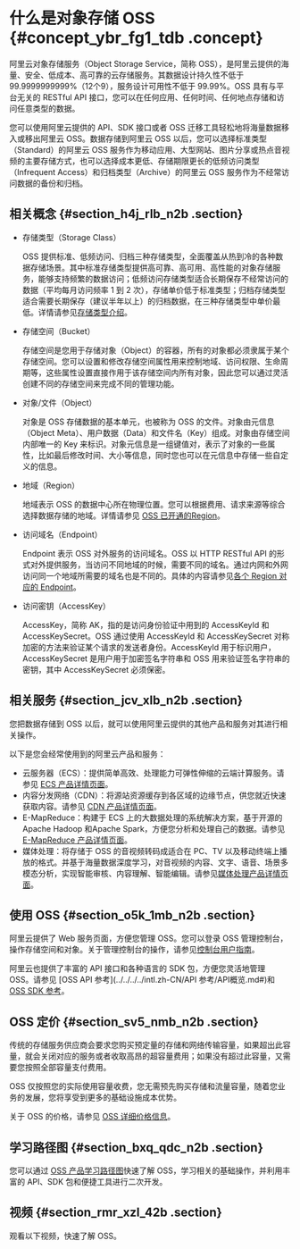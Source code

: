 # 什么是对象存储 OSS {#concept_ybr_fg1_tdb .concept}

阿里云对象存储服务（Object Storage Service，简称 OSS），是阿里云提供的海量、安全、低成本、高可靠的云存储服务。其数据设计持久性不低于 99.9999999999%（12个9），服务设计可用性不低于 99.99%。OSS 具有与平台无关的 RESTful API 接口，您可以在任何应用、任何时间、任何地点存储和访问任意类型的数据。

您可以使用阿里云提供的 API、SDK 接口或者 OSS 迁移工具轻松地将海量数据移入或移出阿里云 OSS。数据存储到阿里云 OSS 以后，您可以选择标准类型（Standard）的阿里云 OSS 服务作为移动应用、大型网站、图片分享或热点音视频的主要存储方式，也可以选择成本更低、存储期限更长的低频访问类型（Infrequent Access）和归档类型（Archive）的阿里云 OSS 服务作为不经常访问数据的备份和归档。

## 相关概念 {#section_h4j_rlb_n2b .section}

-   存储类型（Storage Class）

    OSS 提供标准、低频访问、归档三种存储类型，全面覆盖从热到冷的各种数据存储场景。其中标准存储类型提供高可靠、高可用、高性能的对象存储服务，能够支持频繁的数据访问；低频访问存储类型适合长期保存不经常访问的数据（平均每月访问频率 1 到 2 次），存储单价低于标准类型；归档存储类型适合需要长期保存（建议半年以上）的归档数据，在三种存储类型中单价最低。详情请参见[存储类型介绍](../../../../intl.zh-CN/开发指南/存储类型/存储类型介绍.md#)。

-   存储空间（Bucket）

    存储空间是您用于存储对象（Object）的容器，所有的对象都必须隶属于某个存储空间。您可以设置和修改存储空间属性用来控制地域、访问权限、生命周期等，这些属性设置直接作用于该存储空间内所有对象，因此您可以通过灵活创建不同的存储空间来完成不同的管理功能。

-   对象/文件（Object）

    对象是 OSS 存储数据的基本单元，也被称为 OSS 的文件。对象由元信息（Object Meta）、用户数据（Data）和文件名（Key）组成。对象由存储空间内部唯一的 Key 来标识。对象元信息是一组键值对，表示了对象的一些属性，比如最后修改时间、大小等信息，同时您也可以在元信息中存储一些自定义的信息。

-   地域（Region）

    地域表示 OSS 的数据中心所在物理位置。您可以根据费用、请求来源等综合选择数据存储的地域。详情请参见 [OSS 已开通的Region](../../../../intl.zh-CN/开发指南/访问域名（Endpoint）/访问域名和数据中心.md#)。

-   访问域名（Endpoint）

    Endpoint 表示 OSS 对外服务的访问域名。OSS 以 HTTP RESTful API 的形式对外提供服务，当访问不同地域的时候，需要不同的域名。通过内网和外网访问同一个地域所需要的域名也是不同的。具体的内容请参见[各个 Region 对应的 Endpoint](../../../../intl.zh-CN/开发指南/访问域名（Endpoint）/访问域名和数据中心.md#)。

-   访问密钥（AccessKey）

    AccessKey，简称 AK，指的是访问身份验证中用到的 AccessKeyId 和 AccessKeySecret。OSS 通过使用 AccessKeyId 和 AccessKeySecret 对称加密的方法来验证某个请求的发送者身份。AccessKeyId 用于标识用户，AccessKeySecret 是用户用于加密签名字符串和 OSS 用来验证签名字符串的密钥，其中 AccessKeySecret 必须保密。


## 相关服务 {#section_jcv_xlb_n2b .section}

您把数据存储到 OSS 以后，就可以使用阿里云提供的其他产品和服务对其进行相关操作。

以下是您会经常使用到的阿里云产品和服务：

-   云服务器（ECS）：提供简单高效、处理能力可弹性伸缩的云端计算服务。请参见 [ECS 产品详情页面](https://www.alibabacloud.com/product/ecs)。
-   内容分发网络（CDN）：将源站资源缓存到各区域的边缘节点，供您就近快速获取内容。请参见 [CDN 产品详情页面](https://www.alibabacloud.com/product/cdn)。
-   E-MapReduce：构建于 ECS 上的大数据处理的系统解决方案，基于开源的 Apache Hadoop 和Apache Spark，方便您分析和处理自己的数据。请参见 [E-MapReduce 产品详情页面](https://www.alibabacloud.com/product/e-mapreduce)。
-   媒体处理：将存储于 OSS 的音视频转码成适合在 PC、TV 以及移动终端上播放的格式。并基于海量数据深度学习，对音视频的内容、文字、语音、场景多模态分析，实现智能审核、内容理解、智能编辑。请参见[媒体处理产品详情页面](https://www.alibabacloud.com/product/mts)。

## 使用 OSS {#section_o5k_1mb_n2b .section}

阿里云提供了 Web 服务页面，方便您管理 OSS。您可以登录 OSS 管理控制台，操作存储空间和对象。关于管理控制台的操作，请参见[控制台用户指南](../../../../intl.zh-CN/控制台用户指南/登录OSS管理控制台/使用阿里云账号登录OSS管理控制台.md#)。

阿里云也提供了丰富的 API 接口和各种语言的 SDK 包，方便您灵活地管理 OSS。请参见 [OSS API 参考](../../../../intl.zh-CN/API 参考/API概览.md#)和[OSS SDK 参考](https://www.alibabacloud.com/help/doc-detail/52834.htm)。

## OSS 定价 {#section_sv5_nmb_n2b .section}

传统的存储服务供应商会要求您购买预定量的存储和网络传输容量，如果超出此容量，就会关闭对应的服务或者收取高昂的超容量费用；如果没有超过此容量，又需要您按照全部容量支付费用。

OSS 仅按照您的实际使用容量收费，您无需预先购买存储和流量容量，随着您业务的发展，您将享受到更多的基础设施成本优势。

关于 OSS 的价格，请参见 [OSS 详细价格信息](https://www.alibabacloud.com/product/oss#pricing)。

## 学习路径图 {#section_bxq_qdc_n2b .section}

您可以通过 [OSS 产品学习路径图](https://www.alibabacloud.com/getting-started/learningpath/oss)快速了解 OSS，学习相关的基础操作，并利用丰富的 API、SDK 包和便捷工具进行二次开发。

## 视频 {#section_rmr_xzl_42b .section}

观看以下视频，快速了解 OSS。  


